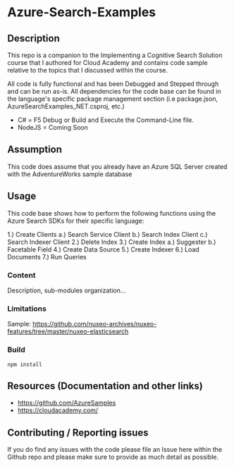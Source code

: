 # Azure-Search-Examples

## Description

This repo is a companion to the Implementing a Cognitive Search Solution course that I authored for Cloud Academy and contains code sample relative to the topics that I discussed within the course.

All code is fully functional and has been Debugged and Stepped through and can be run as-is. All dependencies for the code base can be found in the language's specific package management section (i.e package.json, AzureSearchExamples_NET.csproj, etc.)

* C# = F5 Debug or Build and Execute the Command-Line file.
* NodeJS = Coming Soon

## Assumption

This code does assume that you already have an Azure SQL Server created with the AdventureWorks sample database 

## Usage

This code base shows how to perform the following functions using the Azure Search SDKs for their specific language:

1.) Create Clients
    a.) Search Service Client 
    b.) Search Index Client
    c.) Search Indexer Client
2.) Delete Index
3.) Create Index
    a.) Suggester
    b.) Facetable Field
4.) Create Data Source
5.) Create Indexer
6.) Load Documents
7.) Run Queries

### Content

Description, sub-modules organization...

### Limitations

Sample: <https://github.com/nuxeo-archives/nuxeo-features/tree/master/nuxeo-elasticsearch>

### Build

    npm install

## Resources (Documentation and other links)

* <https://github.com/AzureSamples>
* <https://cloudacademy.com/>

## Contributing / Reporting issues

If you do find any issues with the code please file an Issue here within the Github repo and please make sure to provide as much detail as possible. 
